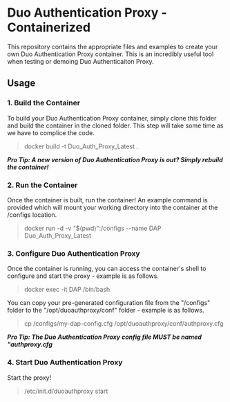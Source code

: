 # Duo Authentication Proxy - Containerized
This repository contains the appropriate files and examples to create your own Duo Authentication Proxy container.  This is an incredibly useful tool when testing or demoing Duo Authenticaiton Proxy.

## Usage

### 1. Build the Container
To build your Duo Authentication Proxy container, simply clone this folder and build the container in the cloned folder.  This step will take some time as we have to complice the code.
> docker build -t Duo_Auth_Proxy_Latest .

***Pro Tip: A new version of Duo Authentication Proxy is out?  Simply rebuild the container!***

### 2. Run the Container
Once the container is built, run the container!  An example command is provided which will mount your working directory into the container at the /configs location.
> docker run -d -v "$(pwd)":/configs --name DAP Duo_Auth_Proxy_Latest

### 3. Configure Duo Authentication Proxy
Once the container is running, you can access the container's shell to configure and start the proxy - example is as follows.
> docker exec -it DAP /bin/bash

You can copy your pre-generated configuration file from the "/configs" folder to the "/opt/duoauthproxy/conf" folder - example is as follows.
> cp /configs/my-dap-config.cfg /opt/duoauthproxy/conf/authproxy.cfg

***Pro Tip: The Duo Authentication Proxy config file MUST be named "authproxy.cfg***

### 4. Start Duo Authentication Proxy
Start the proxy!
> /etc/init.d/duoauthproxy start


